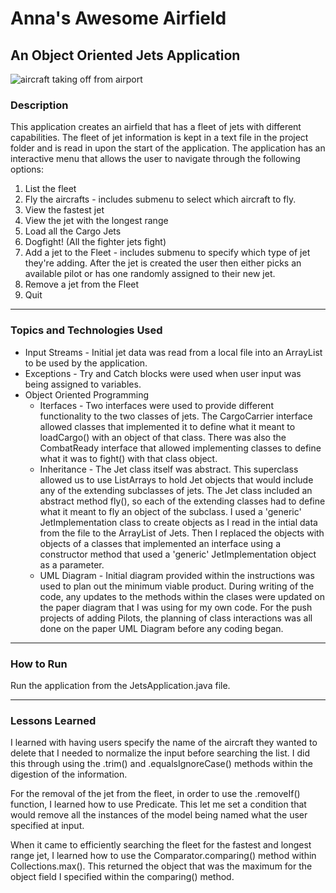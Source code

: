 # Anna's Awesome Airfield
## An Object Oriented Jets Application
<img src = "https://www.pinclipart.com/picdir/big/529-5296807_clipart-airplane-tower-airport-clipart-transparent-png-download.png" alt="aircraft taking off from airport" />

### Description

This application creates an airfield that has a fleet of jets with different capabilities. The fleet of jet information is kept in a text file in the project folder and is read in upon the start of the application. The application has an interactive menu that allows the user to navigate through the following options:
<ol>
    <li>List the fleet</li>
    <li>Fly the aircrafts - includes submenu to select which aircraft to fly.</li>
    <li>View the fastest jet</li>
    <li>View the jet with the longest range</li>
    <li>Load all the Cargo Jets</li>
    <li>Dogfight! (All the fighter jets fight)</li>
    <li>Add a jet to the Fleet - includes submenu to specify which type of jet they're adding. After the jet is created the user then either picks an available pilot or has one randomly assigned to their new jet.</li>
    <li>Remove a jet from the Fleet</li>
    <li>Quit</li>
</ol>


---

### Topics and Technologies Used
<ul>
    <li>Input Streams - Initial jet data was read from a local file into an ArrayList to be used by the application.</li>
    <li>Exceptions - Try and Catch blocks were used when user input was being assigned to variables.</li>
    <li> Object Oriented Programming
        <ul>
            <li>Iterfaces - Two interfaces were used to provide different functionality to the two classes of jets. The CargoCarrier interface allowed classes that implemented it to define what it meant to loadCargo() with an object of that class. There was also the CombatReady interface that allowed implementing classes to define what it was to fight() with that class object.</li>
            <li>Inheritance - The Jet class itself was abstract. This superclass allowed us to use ListArrays to hold Jet objects that would include any of the extending subclasses of jets. The Jet class included an abstract method fly(), so each of the extending classes had to define what it meant to fly an object of the subclass. I used a 'generic' JetImplementation class to create objects as I read in the intial data from the file to the ArrayList of Jets. Then I replaced the objects with objects of a classes that implemented an interface using a constructor method that used a 'generic' JetImplementation object as a parameter.</li>
            <li>UML Diagram - Initial diagram provided within the instructions was used to plan out the minimum viable product. During writing of the code, any updates to the methods within the clases were updated on the paper diagram that I was using for my own code. For the push projects of adding Pilots, the planning of class interactions was all done on the paper UML Diagram before any coding began.</li>
        </ul>
    </li>
</ul>

---

### How to Run
Run the application from the JetsApplication.java file.

---

### Lessons Learned

I learned with having users specify the name of the aircraft they wanted to delete that I needed to normalize the input before searching the list. I did this through using the .trim() and .equalsIgnoreCase() methods within the digestion of the information. 

For the removal of the jet from the fleet, in order to use the .removeIf() function, I learned how to use Predicate. This let me set a condition that would remove all the instances of the model being named what the user specified at input.

When it came to efficiently searching the fleet for the fastest and longest range jet, I learned how to use the Comparator.comparing() method within Collections.max(). This returned the object that was the maximum for the object field I specified within the comparing() method.